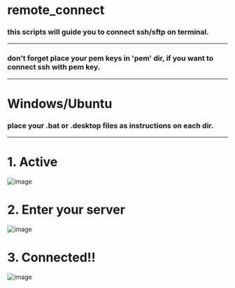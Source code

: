 # remote_connect
### this scripts will guide you to connect ssh/sftp on terminal.
---
### don't forget place your pem keys in 'pem' dir, if you want to connect ssh with pem key.
---
# Windows/Ubuntu
### place your .bat or .desktop files as instructions on each dir.
---
# 1. Active
![image](https://github.com/user-attachments/assets/d0a17cde-5727-488b-8758-3bfd638b27e3)
# 2. Enter your server
![image](https://github.com/user-attachments/assets/9b2afa8d-c58b-4836-b490-4d6d8bbec639)
# 3. Connected!!
![image](https://github.com/user-attachments/assets/4746fa38-a0d4-4fbe-8ff3-a0ef4b987762)
